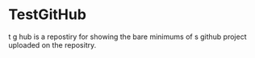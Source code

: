 # TestGitHub
t g hub is a repostiry for showing the bare minimums of s github project uploaded on the repositry.
